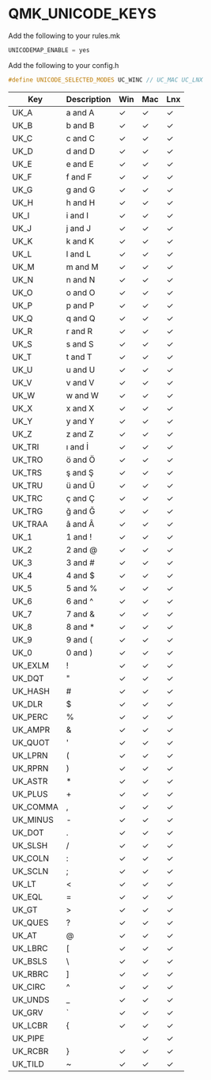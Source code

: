 # QMK_UNICODE_KEYS

Add the following to your rules.mk

```c
UNICODEMAP_ENABLE = yes
```

Add the following to your config.h

```c 
#define UNICODE_SELECTED_MODES UC_WINC // UC_MAC UC_LNX
```



|      Key     |  Description |  Win  |   Mac |  Lnx  |
| ------------ | ------------ | ----- | ----- | ----- |
|   UK_A       |   a and A    |   ✓   |   ✓   |   ✓   |
|   UK_B       |   b and B    |   ✓   |   ✓   |   ✓   |
|   UK_C       |   c and C    |   ✓   |   ✓   |   ✓   |
|   UK_D       |   d and D    |   ✓   |   ✓   |   ✓   |
|   UK_E       |   e and E    |   ✓   |   ✓   |   ✓   |
|   UK_F       |   f and F    |   ✓   |   ✓   |   ✓   |
|   UK_G       |   g and G    |   ✓   |   ✓   |   ✓   |
|   UK_H       |   h and H    |   ✓   |   ✓   |   ✓   |
|   UK_I       |   i and I    |   ✓   |   ✓   |   ✓   |
|   UK_J       |   j and J    |   ✓   |   ✓   |   ✓   |
|   UK_K       |   k and K    |   ✓   |   ✓   |   ✓   |
|   UK_L       |   l and L    |   ✓   |   ✓   |   ✓   |
|   UK_M       |   m and M    |   ✓   |   ✓   |   ✓   |
|   UK_N       |   n and N    |   ✓   |   ✓   |   ✓   |
|   UK_O       |   o and O    |   ✓   |   ✓   |   ✓   |
|   UK_P       |   p and P    |   ✓   |   ✓   |   ✓   |
|   UK_Q       |   q and Q    |   ✓   |   ✓   |   ✓   |
|   UK_R       |   r and R    |   ✓   |   ✓   |   ✓   |
|   UK_S       |   s and S    |   ✓   |   ✓   |   ✓   |
|   UK_T       |   t and T    |   ✓   |   ✓   |   ✓   |
|   UK_U       |   u and U    |   ✓   |   ✓   |   ✓   |
|   UK_V       |   v and V    |   ✓   |   ✓   |   ✓   |
|   UK_W       |   w and W    |   ✓   |   ✓   |   ✓   |
|   UK_X       |   x and X    |   ✓   |   ✓   |   ✓   |
|   UK_Y       |   y and Y    |   ✓   |   ✓   |   ✓   |
|   UK_Z       |   z and Z    |   ✓   |   ✓   |   ✓   |
|   UK_TRI     |   ı and İ    |   ✓   |   ✓   |   ✓   |
|   UK_TRO     |   ö and Ö    |   ✓   |   ✓   |   ✓   |
|   UK_TRS     |   ş and Ş    |   ✓   |   ✓   |   ✓   |
|   UK_TRU     |   ü and Ü    |   ✓   |   ✓   |   ✓   |
|   UK_TRC     |   ç and Ç    |   ✓   |   ✓   |   ✓   |
|   UK_TRG     |   ğ and Ğ    |   ✓   |   ✓   |   ✓   |
|   UK_TRAA    |   â and Â    |   ✓   |   ✓   |   ✓   |
|   UK_1       |   1 and !    |   ✓   |   ✓   |   ✓   |
|   UK_2       |   2 and @    |   ✓   |   ✓   |   ✓   |
|   UK_3       |   3 and #    |   ✓   |   ✓   |   ✓   |
|   UK_4       |   4 and $    |   ✓   |   ✓   |   ✓   |
|   UK_5       |   5 and %    |   ✓   |   ✓   |   ✓   |
|   UK_6       |   6 and ^    |   ✓   |   ✓   |   ✓   |
|   UK_7       |   7 and &    |   ✓   |   ✓   |   ✓   |
|   UK_8       |   8 and *    |   ✓   |   ✓   |   ✓   |
|   UK_9       |   9 and (    |   ✓   |   ✓   |   ✓   |
|   UK_0       |   0 and )    |   ✓   |   ✓   |   ✓   | 
|   UK_EXLM    |   !          |   ✓   |   ✓   |   ✓   |
|   UK_DQT     |   "          |   ✓   |   ✓   |   ✓   |
|   UK_HASH    |   #          |   ✓   |   ✓   |   ✓   |
|   UK_DLR     |   $          |   ✓   |   ✓   |   ✓   |
|   UK_PERC    |   %          |   ✓   |   ✓   |   ✓   |
|   UK_AMPR    |   &          |   ✓   |   ✓   |   ✓   |
|   UK_QUOT    |   '          |   ✓   |   ✓   |   ✓   |
|   UK_LPRN    |   (          |   ✓   |   ✓   |   ✓   |
|   UK_RPRN    |   )          |   ✓   |   ✓   |   ✓   |
|   UK_ASTR    |   *          |   ✓   |   ✓   |   ✓   |
|   UK_PLUS    |   +          |   ✓   |   ✓   |   ✓   |
|   UK_COMMA   |   ,          |   ✓   |   ✓   |   ✓   |
|   UK_MINUS   |   -          |   ✓   |   ✓   |   ✓   |
|   UK_DOT     |   .          |   ✓   |   ✓   |   ✓   |
|   UK_SLSH    |   /          |   ✓   |   ✓   |   ✓   |
|   UK_COLN    |   :          |   ✓   |   ✓   |   ✓   |
|   UK_SCLN    |   ;          |   ✓   |   ✓   |   ✓   |
|   UK_LT      |   <          |   ✓   |   ✓   |   ✓   |
|   UK_EQL     |   =          |   ✓   |   ✓   |   ✓   |
|   UK_GT      |   >          |   ✓   |   ✓   |   ✓   |
|   UK_QUES    |   ?          |   ✓   |   ✓   |   ✓   |
|   UK_AT      |   @          |   ✓   |   ✓   |   ✓   |
|   UK_LBRC    |   [          |   ✓   |   ✓   |   ✓   |
|   UK_BSLS    |   \          |   ✓   |   ✓   |   ✓   |
|   UK_RBRC    |   ]          |   ✓   |   ✓   |   ✓   |
|   UK_CIRC    |   ^          |   ✓   |   ✓   |   ✓   |
|   UK_UNDS    |   _          |   ✓   |   ✓   |   ✓   |
|   UK_GRV     |   `          |   ✓   |   ✓   |   ✓   |
|   UK_LCBR    |   {          |   ✓   |   ✓   |   ✓   |
|   UK_PIPE    |   |          |   ✓   |   ✓   |   ✓   |
|   UK_RCBR    |   }          |   ✓   |   ✓   |   ✓   |
|   UK_TILD    |   ~          |   ✓   |   ✓   |   ✓   |
